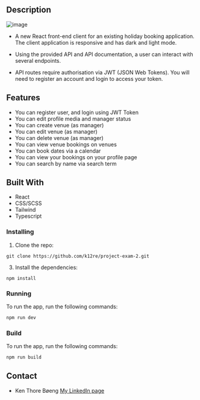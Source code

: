## Description




![image](https://github.com/k12re/project-exam-2/assets/83732570/a638023b-73c0-41b7-8c47-7170c19d996e)

- A new React front-end client for an existing holiday booking application. The client application is responsive and has dark and light mode.

- Using the provided API and API documentation, a user can interact with several endpoints.

- API routes require authorisation via JWT (JSON Web Tokens). You will need to register an account and login to access your token.


## Features

- You can register user, and login using JWT Token
- You can edit profile media and manager status
- You can create venue (as manager)
- You can edit venue (as manager)
- You can delete venue (as manager)
- You can view venue bookings on venues
- You can book dates via a calendar
- You can view your bookings on your profile page
- You can search by name via search term

## Built With

- React
- CSS/SCSS
- Tailwind
- Typescript

### Installing

1. Clone the repo:

```
git clone https://github.com/k12re/project-exam-2.git
```

3. Install the dependencies:

```
npm install
```

### Running

To run the app, run the following commands:

```bash
npm run dev
```

### Build

To run the app, run the following commands:

```bash
npm run build
```


## Contact

- Ken Thore Bøeng [My LinkedIn page](https://www.linkedin.com/in/ken-thore-bøeng-b2b1b3ba/)


